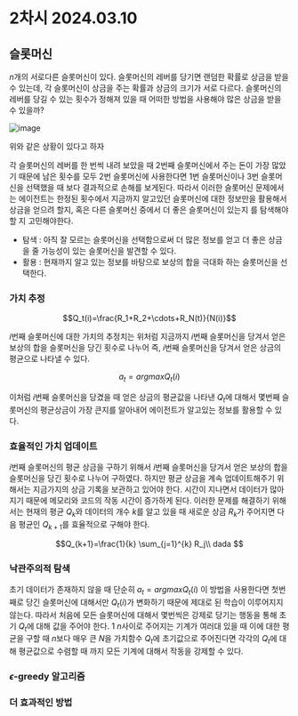 # 2차시 2024.03.10

## 슬롯머신

$n$개의 서로다른 슬롯머신이 있다. 슬롯머신의 레버를 당기면 랜덤한 확률로 상금을 받을 수 있는데, 각 슬롯머신이 상금을 주는 확률과 상금의 크기가 서로 다르다. 슬롯머신의 레버를 당길 수 있는 횟수가 정해져 있을 때 어떠한 방법을 사용해야 많은 상금을 받을 수 있을까?

![image](https://github.com/nkmin0/2024_RL/assets/162765658/631e4cd7-f524-4b80-a3f6-6f180034102f)

위와 같은 상황이 있다고 하자

각 슬롯머신의 레버를 한 번씩 내려 보았을 때 2번째 슬롯머신에서 주는 돈이 가장 많았기 때문에 남은 횟수를 모두 2번 슬롯머신에 사용한다면 1번 슬롯머신이나 3번 슬롯머신을 선택했을 때 보다 결과적으로 손해를 보게된다. 따라서 이러한 슬롯머신 문제에서는 에이전트는 한정된 횟수에서 지금까지 알고있던 슬롯머신에 대한 정보만을 활용해서 상금을 얻으려 할지, 혹은 다른 슬롯머신 중에서 더 좋은 슬롯머신이 있는지 를 탐색해야 할 지 고민해야한다.

- 탐색 : 아직 잘 모르는 슬롯머신을 선택함으로써 더 많은 정보를 얻고 더 좋은 상금을 줄 가능성이 있는 슬롯머신을 발견할 수 있다.
- 활용 : 현재까지 알고 있는 정보를 바탕으로 보상의 합을 극대화 하는 슬롯머신을 선택한다.

### 가치 추정

$$Q_t(i)=\frac{R_1+R_2+\cdots+R_N(t)}{N(i)}$$

$i$번째 슬롯머신에 대한 가치의 추정치는 위처럼 지금까지 $i$번째 슬롯머신을 당겨서 얻은 보상의 합을 슬롯머신을 당긴 횟수로 나누어 즉, $i$번째 슬롯머신을 당겨서 얻은 상금의 평균으로 나타낼 수 있다.

$$ a_t=argmaxQ_t(i) $$

이처럼 $i$번째 슬롯머신을 당겼을 때 얻은 상금의 평균값을 나타낸 $Q_t$에 대해서 몇번째 슬롯머신의 평균상금이 가장 큰지를 알아내어 에이전트가 알고있는 정보를 활용할 수 있다.

### 효율적인 가치 업데이트

$i$번째 슬롯머신의 평균 상금을 구하기 위해서 $i$번째 슬롯머신을 당겨서 얻은 보상의 합을 슬롯머신을 당긴 횟수로 나누어 구하였다. 하지만 평균 상금을 계속 업데이트해주기 위해서는 지금가지의 상금 기록을 보관하고 있어야 한다. 시간이 지나면서 데이터가 많아지기 때문에 메모리와 코드의 작동 시간이 증가하게 된다. 이러한 문제를 해결하기 위해서는 현재의 평균 $Q_k$와 데이터의 개수 $k$를 알고 있을 때 새로운 상금 $R_k$가 주어지면 다음 평균인 $Q_{k+1}$를 효율적으로 구해야 한다.

$$Q_{k+1}=\frac{1}{k} \sum_{j=1}^{k} R_j\\
dada
$$




### 낙관주의적 탐색

초기 데이터가 존재하지 않을 때 단순히 $a_t=argmaxQ_t(i)$ 이 방법을 사용한다면 첫번째로 당긴 슬롯머신에 대해서만 $Q_t(i)$가 변화하기 때문에 제대로 된 학습이 이루어지지 않는다. 따라서 처음에 모든 슬롯머신에 대해서 몇번씩은 강제로 당기는 행동을 통해 초기 $Q_t$에 대해 값을 주어야 한다. $1~n$사이로 주어지는 기계가 여러대 있을 때 이에 대한 평균을 구할 때 $n$보다 매우 큰 $N$을 가치함수 $Q_t$에 초기값으로 주어진다면 각각의 $Q_t$에 대해 평균값으로 수렴할 때 까지 모든 기계에 대해서 작동을 강제할 수 있다.

### $\epsilon$-greedy 알고리즘

### 더 효과적인 방법
